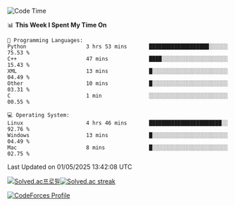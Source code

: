 
<!--START_SECTION:waka-->
![Code Time](http://img.shields.io/badge/Code%20Time-3%2C873%20hrs%2037%20mins-blue)

📊 **This Week I Spent My Time On** 

```text
💬 Programming Languages: 
Python                   3 hrs 53 mins       ███████████████████░░░░░░   75.53 % 
C++                      47 mins             ████░░░░░░░░░░░░░░░░░░░░░   15.43 % 
XML                      13 mins             █░░░░░░░░░░░░░░░░░░░░░░░░   04.49 % 
Other                    10 mins             █░░░░░░░░░░░░░░░░░░░░░░░░   03.31 % 
C                        1 min               ░░░░░░░░░░░░░░░░░░░░░░░░░   00.55 % 

💻 Operating System: 
Linux                    4 hrs 46 mins       ███████████████████████░░   92.76 % 
Windows                  13 mins             █░░░░░░░░░░░░░░░░░░░░░░░░   04.49 % 
Mac                      8 mins              █░░░░░░░░░░░░░░░░░░░░░░░░   02.75 % 
```


 Last Updated on 01/05/2025 13:42:08 UTC
<!--END_SECTION:waka-->


[![Solved.ac프로필](http://mazassumnida.wtf/api/generate_badge?boj=hckim96)](https://solved.ac/hckim96)[![Solved.ac streak](http://mazandi.herokuapp.com/api?handle=hckim96&theme=dark)](https://solved.ac/hckim96)


[![CodeForces Profile](https://cf.leed.at?id=hckim96)](https://codeforces.com/profile/hckim96)

